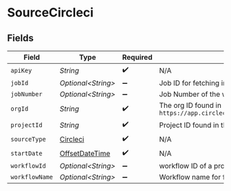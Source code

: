 # SourceCircleci


## Fields

| Field                                                                                        | Type                                                                                         | Required                                                                                     | Description                                                                                  |
| -------------------------------------------------------------------------------------------- | -------------------------------------------------------------------------------------------- | -------------------------------------------------------------------------------------------- | -------------------------------------------------------------------------------------------- |
| `apiKey`                                                                                     | *String*                                                                                     | :heavy_check_mark:                                                                           | N/A                                                                                          |
| `jobId`                                                                                      | *Optional\<String>*                                                                          | :heavy_minus_sign:                                                                           | Job ID for fetching information                                                              |
| `jobNumber`                                                                                  | *Optional\<String>*                                                                          | :heavy_minus_sign:                                                                           | Job Number of the workflow                                                                   |
| `orgId`                                                                                      | *String*                                                                                     | :heavy_check_mark:                                                                           | The org ID found in `https://app.circleci.com/settings/organization/circleci/xxxxx/overview` |
| `projectId`                                                                                  | *String*                                                                                     | :heavy_check_mark:                                                                           | Project ID found in the project settings                                                     |
| `sourceType`                                                                                 | [Circleci](../../models/shared/Circleci.md)                                                  | :heavy_check_mark:                                                                           | N/A                                                                                          |
| `startDate`                                                                                  | [OffsetDateTime](https://docs.oracle.com/javase/8/docs/api/java/time/OffsetDateTime.html)    | :heavy_check_mark:                                                                           | N/A                                                                                          |
| `workflowId`                                                                                 | *Optional\<String>*                                                                          | :heavy_minus_sign:                                                                           | workflow ID of a project pipeline                                                            |
| `workflowName`                                                                               | *Optional\<String>*                                                                          | :heavy_minus_sign:                                                                           | Workflow name for fetching information                                                       |